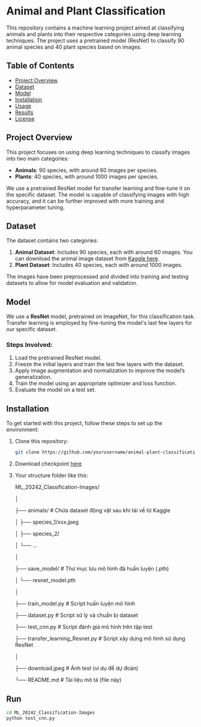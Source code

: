 # Animal and Plant Classification

This repository contains a machine learning project aimed at classifying animals and plants into their respective categories using deep learning techniques. The project uses a pretrained model (ResNet) to classify 90 animal species and 40 plant species based on images.

## Table of Contents
- [Project Overview](#project-overview)
- [Dataset](#dataset)
- [Model](#model)
- [Installation](#installation)
- [Usage](#usage)
- [Results](#results)
- [License](#license)

## Project Overview

This project focuses on using deep learning techniques to classify images into two main categories:
- **Animals**: 90 species, with around 60 images per species.
- **Plants**: 40 species, with around 1000 images per species.

We use a pretrained ResNet model for transfer learning and fine-tune it on the specific dataset. The model is capable of classifying images with high accuracy, and it can be further improved with more training and hyperparameter tuning.

## Dataset

The dataset contains two categories:
1. **Animal Dataset**: Includes 90 species, each with around 60 images. You can download the animal image dataset from [Kaggle here](https://www.kaggle.com/datasets/iamsouravbanerjee/animal-image-dataset-90-different-animals?fbclid=IwZXh0bgNhZW0CMTEAAR0ySIR54WfGRIcGmXChwsUK6ubh56x2AfwhbR0G_OCybZ2Nwu62LsyQopo_aem_JZBy9FKiNqLniZFTuOjRHg).
2. **Plant Dataset**: Includes 40 species, each with around 1000 images.

The images have been preprocessed and divided into training and testing datasets to allow for model evaluation and validation.


## Model

We use a **ResNet** model, pretrained on ImageNet, for this classification task. Transfer learning is employed by fine-tuning the model's last few layers for our specific dataset.

### Steps Involved:
1. Load the pretrained ResNet model.
2. Freeze the initial layers and train the last few layers with the dataset.
3. Apply image augmentation and normalization to improve the model’s generalization.
4. Train the model using an appropriate optimizer and loss function.
5. Evaluate the model on a test set.

## Installation

To get started with this project, follow these steps to set up the environment:

1. Clone this repository:
   ```bash
   git clone https://github.com/yourusername/animal-plant-classification.git](https://github.com/ThanhhnanT/ML_20242_Classification-Images.git
2. Download checkpoint [here](https://drive.google.com/drive/folders/1gJBBemxc0vCnqhe69FtZ4jUpNTWXLXPT?usp=sharing)
3. Your structure folder like this:

      ML_20242_Classification-Images/

      │

      ├── animals/                         # Chứa dataset động vật sau khi tải về từ Kaggle

      │   ├── species_1/xxx.jpeg

      │   ├── species_2/

      │   └── ...

      │

      ├── save_model/                      # Thư mục lưu mô hình đã huấn luyện (.pth)

      │   └── resnet_model.pth

      │

      ├── train_model.py                   # Script huấn luyện mô hình

      ├── dataset.py                       # Script xử lý và chuẩn bị dataset

      ├── test_cnn.py                      # Script đánh giá mô hình trên tập test

      ├── transfer_learning_Resnet.py     # Script xây dựng mô hình sử dụng ResNet

      │

      ├── download.jpeg                    # Ảnh test (ví dụ để dự đoán)

      └── README.md                        # Tài liệu mô tả (file này)


## Run
   ```bash
   cd ML_20242_Classification-Images
   python test_cnn.py
